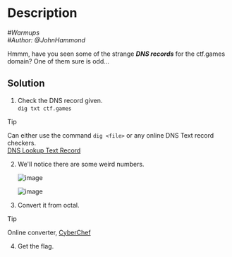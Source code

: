 # Description

_#Warmups_<br>
_#Author: @JohnHammond_<br>

Hmmm, have you seen some of the strange ***DNS records*** for the ctf.games domain? One of them sure is odd... 

## Solution

1. Check the DNS record given.<br>
   `dig txt ctf.games`

> [!TIP]
> Can either use the command `dig <file>` or any online DNS Text record checkers.<br>
> [DNS Lookup Text Record](https://mxtoolbox.com/txtlookup.aspx)

2. We'll notice there are some weird numbers.<br>

   ![image](https://github.com/user-attachments/assets/9d434471-c952-4a05-af42-d3c52fe13246)

   ![image](https://github.com/user-attachments/assets/593eb85a-e232-44b0-9830-b1f1278d7292)

3. Convert it from octal.

> [!TIP]
> Online converter, [CyberChef](https://gchq.github.io/CyberChef/)

4. Get the flag.
